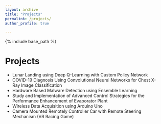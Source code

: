 ```yaml
---
layout: archive
title: "Projects"
permalink: /projects/
author_profile: true

---
```


{% include base_path %}

Projects
======
* Lunar Landing using Deep Q-Learning with Custom Policy Network
* COVID-19 Diagnosis Using Convolutional Neural Networks for Chest X-Ray Image Classification
* Hardware Based Malware Detection using Ensemble Learning
* Study and Implementation of Advanced Control Strategies for the Performance Enhancement of Evaporator Plant
* Wireless Data Acquisition using Arduino Uno
* Camera Mounted Remotely Controller Car with Remote Steering Mechanism (VR Racing Game)

  


  

